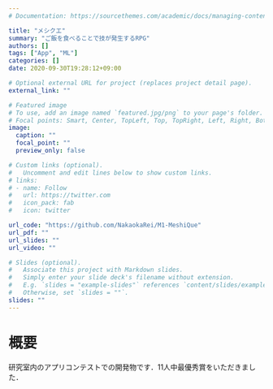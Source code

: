 ```yaml
---
# Documentation: https://sourcethemes.com/academic/docs/managing-content/

title: "メシクエ"
summary: "ご飯を食べることで技が発生するRPG"
authors: []
tags: ["App", "ML"]
categories: []
date: 2020-09-30T19:28:12+09:00

# Optional external URL for project (replaces project detail page).
external_link: ""

# Featured image
# To use, add an image named `featured.jpg/png` to your page's folder.
# Focal points: Smart, Center, TopLeft, Top, TopRight, Left, Right, BottomLeft, Bottom, BottomRight.
image:
  caption: ""
  focal_point: ""
  preview_only: false

# Custom links (optional).
#   Uncomment and edit lines below to show custom links.
# links:
# - name: Follow
#   url: https://twitter.com
#   icon_pack: fab
#   icon: twitter

url_code: "https://github.com/NakaokaRei/M1-MeshiQue"
url_pdf: ""
url_slides: ""
url_video: ""

# Slides (optional).
#   Associate this project with Markdown slides.
#   Simply enter your slide deck's filename without extension.
#   E.g. `slides = "example-slides"` references `content/slides/example-slides.md`.
#   Otherwise, set `slides = ""`.
slides: ""
---
```


# 概要
研究室内のアプリコンテストでの開発物です．11人中最優秀賞をいただきました．